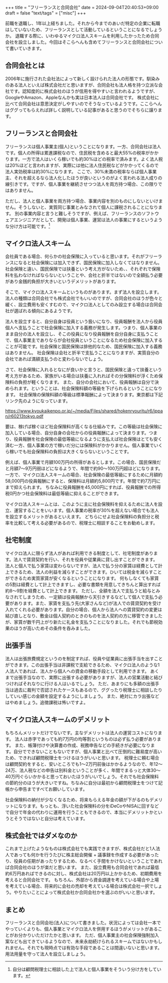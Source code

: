 +++
title = "フリーランスと合同会社"
date = 2024-09-04T20:40:53+09:00
draft = false
"text/tags" = ["misc"]
+++

前職を退職し、1年以上経ちました。それから今までのあいだ特定の企業に転職はしていないため、フリーランスとして活動しているということになるでしょうか。
退職する際に、いわゆるマイクロ法人スキームを利用したかったため合同会社を設立しました。今回はそこらへんも含めてフリーランスと合同会社について書いていきます。

## 合同会社とは

2006年に施行された会社法によって新しく設けられた法人の形態です。馴染みのある法人といえば株式会社だと思いますが、合同会社も法人格を持つ立派な会社です。認知度的に株式会社のほうが信用を得やすいと言われるようですが、GoogleやAmazon、Appleなんかも実は日本法人は合同会社です。
株式会社に比べて合同会社は意思決定がしやすいのでそうなっているようです。ここらへんはググってもらえれば詳しく説明している記事があると思うのでそちらに譲ります。

## フリーランスと合同会社

フリーランスは個人事業主(個人)ということになります。一方、合同会社は法人です。個人の所得は累進課税なので、住民税を含めると最大55%の税率がかかります。一方で法人はいくら稼いでも約30%ほどの税率で済みます。よく法人税は20%ほどと言われますが、実際には他に法人住民税などがかかってくるので法人実効税率は約30%になります。
ここで、30%未満の税率ならば個人事業主、それを超えるなら法人化したほうが良いというのがよく言われる法人成りの線引きです。ですが、個人事業を継続させつつ法人を両方持つ場合、この限りではありません。

ただし、法人と個人事業を両方持つ場合、事業内容を別のものにしないといけません。そうしないと、実質同じ事業とみなされて個人に課税されることになります。
別の事業内容と言うと難しそうですが、例えば、フリーランスのソフトウェアエンジニアだとして、開発は個人事業、運営は法人の事業にするというような分け方は可能です。[^1]

## マイクロ法人スキーム

会社員である場合、何らかの社会保険に入っていると思います。それがフリーランスになると社会保険には加入できず、国民保険に加入しなくてはなりません。社会保険と違い、国民保険では扶養という考え方がないため、、それぞれで保険料を払わなければならないということや、会社と折半ではないので全額払う必要があり金銭的負担が大きいというデメリットがあります。

そこで、マイクロ法人スキームというものがあります。まず法人を設立します。法人の種類は合同会社でも株式会社でもいいのですが、合同会社のほうが色々と緩く、設立費用も安くすむので、マイクロ法人としてのみ設立する場合は合同会社が選ばれる傾向にあるようです。

法人を設立すると、自分自身は役員という扱いになり、役員報酬を法人から役員個人へ支払うことで社会保険に加入する義務が発生します。つまり、個人事業のまま自分の法人を設立し、そこの役員になり役員報酬を自分自身に支払うことで、個人事業主でありならが会社役員ということになるため社会保険に加入することが可能です。社会保険と国民保険は排他的なため、国民保険に加入する義務はありません。
社会保険は会社と折半で支払うことになりますが、実質自分の会社であれば満額支払うのと変わらないでしょう。

さて、社会保険に入れるとなにが良いかと言うと、国民保険と違って扶養という考え方があるため、家族がいる場合は扶養に入れればその分保険料が浮くため保険料の負担が軽くなります。
また、自分の会社において、役員報酬は自分で決められます。ということは、社会保険料額の等級を下げられるということになります。
社会保険の保険料額の等級は標準報酬によって決まります。東京都は下記リンク先のようになっています。

https://www.kyoukaikenpo.or.jp/~/media/Files/shared/hokenryouritu/r6/ippan/r60213tokyo.pdf

要は、稼げば稼ぐほど社会保険料が高くなる仕組みです。この等級は社会保険に加入している場合、自分自身の会社からの役員報酬によって決まります。つまり、役員報酬を社会保険の最低等級になるように支払えば社会保険はとても安く済む一方、個人事業の方で稼いだ分には保険料がかかりません。個人事業でいくら稼いでも社会保険料の負担は大きくならないということです。

例えば、個人事業で月額100万円の所得があるとします。この場合、国民保険だと月額7〜9万円弱ほどになるようで、年間で約90〜100万円超ほどになります。
一方で、マイクロ法人スキームの場合、社会保険の最低等級にするために月額約58,000円の役員報酬にすると、保険料は月額約5,800円です。年間で約7万円にまで抑えられます。
ちなみに役員報酬を45,000円にすれば、役員報酬での所得税0円かつ社会保険料は最低等級に抑えることができます。

マイクロ法人スキームとは、このように主に社会保険料を抑えるために法人を設立、運営することをいいます。個人事業の税率が30%を超えない場合でも法人を設立するメリットがあるといえます。
どちらにせよ社会保険料の負担分と税率を比較して考える必要があるので、税理士に相談することをお勧めします。

## 社宅制度

マイクロ法人に限らず法人があれば利用できる制度として、社宅制度があります。法人で賃貸契約を行い、それを役員や従業員に貸し出すことができます。
法人と個人で払う家賃は変わらないですが、法人で払う分の家賃は経費として計上できるため、法人の利益を減らすことができます。ひいては税金を減らすことができるため実質家賃が安くなるということになります。
何もしなくても家賃の5割は経費として計上できますし、必要な書類を用意してきちんと算出すれば約8〜9割を経費として計上できます。
ただし、全額を法人で支払うと給与とみなされてしまうため、一定額は役員報酬から天引きするなどして個人で支払う必要があります。また、家賃を支払う先(大家さんなど)が法人での賃貸契約を受け入れてくれる必要があります。自分の場合、個人から法人への賃貸契約の変更は結び直しとなり、敷金は個人契約のときのものを法人契約の方に移管できましたが、家賃が数千円上がり新たに礼金を支払うことになりました。それでも節税効果のほうが高いためその条件を呑みました。

## 出張手当

法人は出張旅費規定というのを制定すれば、役員や従業員に出張手当を出すことができます。この出張手当は非課税で支給できるため、マイクロ法人のような1人法人であれば、法人から個人への資金の移動手段として利用できます。
あくまで出張手当なので、実際に出張する必要がありますが、法人の営業活動と結びつければそれなりに行ける人はいるでしょう。
ただ、あまりにも多額の出張手当は過去に裁判で否認されたケースもあるので、ググったり税理士に相談したりしていい感じの金額を設定するようにしましょう。
また、絶対にカラ出張などはやめましょう。追徴課税は怖いですよ。

## マイクロ法人スキームのデメリット

もちろんメリットだけでないです。主なデメリットは法人の運営コストになります。
法人は赤字であっても約7万円の均等割というものは必ず払う必要があります。
また、帳簿付けや決算書の作成、税務申告などの手続きが必要になります。自分でできないこともないですが、個人事業と比べて圧倒的に難易度が高いため、できれば顧問税理士をつけるほうがいいと思います。
税理士に頼む場合は顧問契約をすると、安いところでも1〜2万円前後はかかるようなので、年12〜24万、法人税などの申告は別料金ということが多く、年間でまるっと大体30〜40万円ぐらいかかると思っておいたほうがいいでしょう。それでも社会保険料の節約分のほうが大きいですね。ちなみに自分は最初から顧問税理士をつけて記帳から申告まですべてお願いしています。

社会保険料の納付が少なくなるため、将来もらえる年金の額が下がるのもデメリットになります。もっとも、浮いた社会保険料の分をiDeCoやNISAに回すなどで自分で年金の代わりに運用を行うこともできるので、本当にデメリットかというとそうではないと自分は考えています。

## 株式会社ではダメなのか

これまで上げたようなものは株式会社でも実践できますが、株式会社だと1人法人であっても何かを行うたびに株主総会開催 + 議事録を作成する必要があったり、役員の任期があったりするため、なるべく手間をかけないということであれば合同会社のほうが楽だと思います。
また、設立費用も合同会社であれば最低約6万円あればできるのに対し、株式会社は20万円以上かかるため、初期費用を考えると合同会社です。
もちろん、外部から資金調達を考えている場合や上場を考えている場合、将来的に会社の売却を考えている場合は株式会社一択でしょう。やりたいことによって株式会社か合同会社かを選ぶのがいいと思います。

## まとめ

フリーランスと合同会社(法人)について書きました。状況によっては会社一本でやっていくよりも、個人事業とマイクロ法人を併用するほうがメリットがあることがお分かりいただけたかと思います。
ただ、個人事業主の社会保険強制加入案なども出てきているようなので、未来永劫続けられるスキームではないかもしれません。それでも現時点では有効な手段であることは間違いないと思います。
用法用量を守って法人を設立しましょう。

[^1]: 自分は顧問税理士に相談した上で法人と個人事業をそういう分け方をしています。
